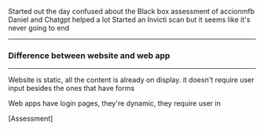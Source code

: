 Started out the day confused about the Black box assessment of accionmfb
Daniel and Chatgpt helped a lot
Started an Invicti scan but it seems like it's never going to end

---

### Difference between website and web app
---
Website is static, all the content is already on display. it doesn't require user input besides the ones that have forms

Web apps have login pages, they're dynamic, they require user in

[Assessment]



